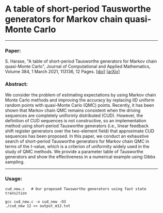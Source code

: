 # A table of short-period Tausworthe generators for Markov chain quasi-Monte Carlo

<hr>

### Paper:

S. Harase, "A table of short-period Tausworthe generators for Markov chain quasi-Monte Carlo", Journal of Computational and Applied Mathematics, Volume 384, 1 March 2021, 113136, 12 Pages.
<a href="https://doi.org/10.1016/j.cam.2020.113136">[doi]</a>
<a href="https://arxiv.org/abs/2002.09006">[arXiv]</a>

### Abstract:
We consider the problem of estimating expectations by using Markov chain Monte Carlo methods and improving the accuracy by replacing IID uniform random points with quasi-Monte Carlo (QMC) points. Recently, it has been shown that Markov chain QMC remains consistent when the driving sequences are completely uniformly distributed (CUD). However, the definition of CUD sequences is not constructive, so an implementation method using short-period Tausworthe generators (i.e., linear feedback shift register generators over the two-element field) that approximate CUD sequences has been proposed. In this paper, we conduct an exhaustive search of short-period Tausworthe generators for Markov chain QMC in terms of the $t$-value, which is a criterion of uniformity widely used in the study of QMC methods. We provide a parameter table of Tausworthe generators and show the effectiveness in a numerical example using Gibbs sampling. 

<hr>

### Usage:

```
cud_new.c   # Our proposed Tausworthe generators using fast state transition

gcc cud_new.c -o cud_new -O3
./cud_new 12 >> output_m12.txt
```
